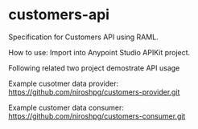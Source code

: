 # customers-api
Specification for Customers API using RAML. 

How to use:
Import into Anypoint Studio APIKit project.

Following related two project demostrate API usage

Example cusotmer data provider:    
https://github.com/niroshpg/customers-provider.git

Example customer data consumer:  
https://github.com/niroshpg/customers-consumer.git
